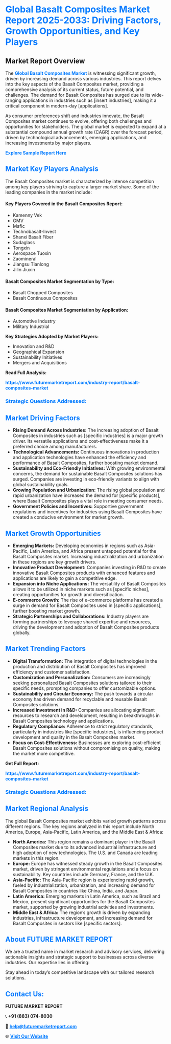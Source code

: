 <h1 style="color: #007BFF;">Global Basalt Composites Market Report 2025-2033: Driving Factors, Growth Opportunities, and Key Players</h1>

<section id="overview">
<h2>Market Report Overview</h2>
<p>The <a href="https://www.futuremarketreport.com/industry-report/basalt-composites-market" style="color: #007BFF; text-decoration: none;"><strong>Global Basalt Composites Market</strong></a> is witnessing significant growth, driven by increasing demand across various industries. This report delves into the key aspects of the Basalt Composites market, providing a comprehensive analysis of its current status, future potential, and challenges. The demand for Basalt Composites has surged due to its wide-ranging applications in industries such as [insert industries], making it a critical component in modern-day [applications].</p>
<p>As consumer preferences shift and industries innovate, the Basalt Composites market continues to evolve, offering both challenges and opportunities for stakeholders. The global market is expected to expand at a substantial compound annual growth rate (CAGR) over the forecast period, driven by technological advancements, emerging applications, and increasing investments by major players.</p>
</section>

<section id="overview">
<p><a href="https://www.futuremarketreport.com/request-sample/reportId=115063" style="color: #007BFF; text-decoration: none;"><strong>Explore Sample Report Here</strong></a></p>
</section>

<section id="key-players">
<h2 style="color: #007BFF;">Market Key Players Analysis</h2>
<p>The Basalt Composites market is characterized by intense competition among key players striving to capture a larger market share. Some of the leading companies in the market include:</p>
<h4>Key Players Covered in the Basalt Composites Report:</h4>
<ul><li>Kamenny Vek</li><li>GMV</li><li>Mafic</li><li>Technobasalt-Invest</li><li>Shanxi Basalt Fiber</li><li>Sudaglass</li><li>Tongxin</li><li>Aerospace Tuoxin</li><li>Zaomineral</li><li>Jiangsu Tianlong</li><li>Jilin Jiuxin</li></ul>
<h4>Basalt Composites Market Segmentation by Type:</h4>
<ul><li>Basalt Chopped Composites</li><li>Basalt Continuous Composites</li></ul>

<h4>Basalt Composites Market Segmentation by Application:</h4>
<ul><li>Automotive Industry</li><li>Military Industrial</li></ul>
<p><strong>Key Strategies Adopted by Market Players:</strong></p>
<ul>
<li>Innovation and R&D</li>
<li>Geographical Expansion</li>
<li>Sustainability Initiatives</li>
<li>Mergers and Acquisitions</li>
</ul>
</section>

<section>
<p><strong>Read Full Analysis: </strong></p><a href="https://www.futuremarketreport.com/industry-report/basalt-composites-market" style="color: #007BFF; text-decoration: none;"><strong>https://www.futuremarketreport.com/industry-report/basalt-composites-market</strong></a>
<h3 style="color: #007BFF;">Strategic Questions Addressed:</h3>
</section>

<section id="driving-factors">
<h2 style="color: #007BFF;">Market Driving Factors</h2>
<ul>
<li><strong>Rising Demand Across Industries:</strong> The increasing adoption of Basalt Composites in industries such as [specific industries] is a major growth driver. Its versatile applications and cost-effectiveness make it a preferred choice among manufacturers.</li>
<li><strong>Technological Advancements:</strong> Continuous innovations in production and application technologies have enhanced the efficiency and performance of Basalt Composites, further boosting market demand.</li>
<li><strong>Sustainability and Eco-Friendly Initiatives:</strong> With growing environmental concerns, the demand for sustainable Basalt Composites solutions has surged. Companies are investing in eco-friendly variants to align with global sustainability goals.</li>
<li><strong>Growing Population and Urbanization:</strong> The rising global population and rapid urbanization have increased the demand for [specific products], where Basalt Composites plays a vital role in meeting consumer needs.</li>
<li><strong>Government Policies and Incentives:</strong> Supportive government regulations and incentives for industries using Basalt Composites have created a conducive environment for market growth.</li>
</ul>
</section>

<section id="growth-opportunities">
<h2 style="color: #007BFF;">Market Growth Opportunities</h2>
<ul>
<li><strong>Emerging Markets:</strong> Developing economies in regions such as Asia-Pacific, Latin America, and Africa present untapped potential for the Basalt Composites market. Increasing industrialization and urbanization in these regions are key growth drivers.</li>
<li><strong>Innovative Product Development:</strong> Companies investing in R&D to create innovative Basalt Composites products with enhanced features and applications are likely to gain a competitive edge.</li>
<li><strong>Expansion into Niche Applications:</strong> The versatility of Basalt Composites allows it to be utilized in niche markets such as [specific niches], creating opportunities for growth and diversification.</li>
<li><strong>E-commerce Growth:</strong> The rise of e-commerce platforms has created a surge in demand for Basalt Composites used in [specific applications], further boosting market growth.</li>
<li><strong>Strategic Partnerships and Collaborations:</strong> Industry players are forming partnerships to leverage shared expertise and resources, driving the development and adoption of Basalt Composites products globally.</li>
</ul>
</section>

<section id="trending-factors">
<h2 style="color: #007BFF;">Market Trending Factors</h2>
<ul>
<li><strong>Digital Transformation:</strong> The integration of digital technologies in the production and distribution of Basalt Composites has improved efficiency and customer satisfaction.</li>
<li><strong>Customization and Personalization:</strong> Consumers are increasingly seeking personalized Basalt Composites solutions tailored to their specific needs, prompting companies to offer customizable options.</li>
<li><strong>Sustainability and Circular Economy:</strong> The push towards a circular economy has driven demand for recyclable and reusable Basalt Composites solutions.</li>
<li><strong>Increased Investment in R&D:</strong> Companies are allocating significant resources to research and development, resulting in breakthroughs in Basalt Composites technology and applications.</li>
<li><strong>Regulatory Compliance:</strong> Adherence to strict regulatory standards, particularly in industries like [specific industries], is influencing product development and quality in the Basalt Composites market.</li>
<li><strong>Focus on Cost-Effectiveness:</strong> Businesses are exploring cost-efficient Basalt Composites solutions without compromising on quality, making the market more competitive.</li>
</ul>
</section>

<section>
<p><strong>Get Full Report: </strong></p><a href="https://www.futuremarketreport.com/industry-report/basalt-composites-market" style="color: #007BFF; text-decoration: none;"><strong>https://www.futuremarketreport.com/industry-report/basalt-composites-market</strong></a>
<h3 style="color: #007BFF;">Strategic Questions Addressed:</h3>
</section>


<section id="regional-analysis">
<h2 style="color: #007BFF;">Market Regional Analysis</h2>
<p>The global Basalt Composites market exhibits varied growth patterns across different regions. The key regions analyzed in this report include North America, Europe, Asia-Pacific, Latin America, and the Middle East & Africa:</p>
<ul>
<li><strong>North America:</strong> This region remains a dominant player in the Basalt Composites market due to its advanced industrial infrastructure and high adoption of new technologies. The U.S. and Canada are leading markets in this region.</li>
<li><strong>Europe:</strong> Europe has witnessed steady growth in the Basalt Composites market, driven by stringent environmental regulations and a focus on sustainability. Key countries include Germany, France, and the U.K.</li>
<li><strong>Asia-Pacific:</strong> The Asia-Pacific region is experiencing rapid growth, fueled by industrialization, urbanization, and increasing demand for Basalt Composites in countries like China, India, and Japan.</li>
<li><strong>Latin America:</strong> Emerging markets in Latin America, such as Brazil and Mexico, present significant opportunities for the Basalt Composites market, supported by growing industrial activities and investments.</li>
<li><strong>Middle East & Africa:</strong> The region’s growth is driven by expanding industries, infrastructure development, and increasing demand for Basalt Composites in sectors like [specific sectors].</li>
</ul>
</section>

<footer>
<h2 style="color: #007BFF;">About FUTURE MARKET REPORT</h2>
<p>We are a trusted name in market research and advisory services, delivering actionable insights and strategic support to businesses across diverse industries. Our expertise lies in offering:</p>

<p>Stay ahead in today’s competitive landscape with our tailored research solutions.</p>

<h2 style="color: #007BFF;">Contact Us:</h2>
<p><strong>FUTURE MARKET REPORT</strong></p>
<p>📞 <strong>+91 (883) 074-8030</strong></p>
<p>📧 <strong><a href="mailto:help@futuremarketreport.com" style="color: #007BFF;">help@futuremarketreport.com</a></strong></p>
<p>🌐 <strong><a href="https://www.futuremarketreport.com/" style="color: #007BFF;">Visit Our Website</a></strong></p>
</footer>